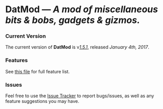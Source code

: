 # **DatMod** &mdash; *A mod of miscellaneous bits & bobs, gadgets & gizmos.*

### Current Version
The current version of **DatMod** is v[*1.5.1*](https://minecraft.curseforge.com/projects/datmod/files/2364187), released *January 4th, 2017*.

### Features
See [this file](./FEATURES.md) for full feature list.

### Issues
Feel free to use the [Issue Tracker](./issues/) to report bugs/issues, as well as any feature suggestions you may have.